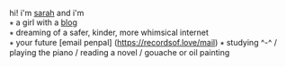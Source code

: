 hi! i'm [sarah](https://recordsof.love) and i'm  
⭒  a girl with a [blog](https://urlsarahz.wordpress.com)  
⭒  dreaming of a safer, kinder, more whimsical internet  
⭒  your future [email penpal] (https://recordsof.love/mail)
⭒  studying ^-^ / playing the piano / reading a novel / gouache or oil painting

